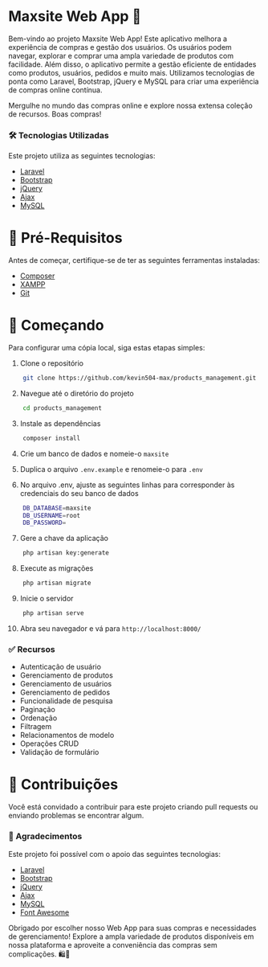 # Maxsite Web App 🛒

Bem-vindo ao projeto Maxsite Web App! Este aplicativo melhora a experiência de compras e gestão dos usuários. Os usuários podem navegar, explorar e comprar uma ampla variedade de produtos com facilidade. Além disso, o aplicativo permite a gestão eficiente de entidades como produtos, usuários, pedidos e muito mais. Utilizamos tecnologias de ponta como Laravel, Bootstrap, jQuery e MySQL para criar uma experiência de compras online contínua.

Mergulhe no mundo das compras online e explore nossa extensa coleção de recursos. Boas compras!

### 🛠 Tecnologias Utilizadas
Este projeto utiliza as seguintes tecnologias:

* [Laravel](https://laravel.com/)
* [Bootstrap](https://getbootstrap.com/)
* [jQuery](https://jquery.com/)
* [Ajax](https://developer.mozilla.org/en-US/docs/Web/Guide/AJAX)
* [MySQL](https://www.mysql.com/)

# 📌 Pré-Requisitos
Antes de começar, certifique-se de ter as seguintes ferramentas instaladas:

* [Composer](https://getcomposer.org/)
* [XAMPP](https://www.apachefriends.org/index.html)
* [Git](https://git-scm.com/)

# 🚀 Começando
Para configurar uma cópia local, siga estas etapas simples:

1. Clone o repositório
```bash
    git clone https://github.com/kevin504-max/products_management.git

```
2. Navegue até o diretório do projeto
```bash
    cd products_management
```

3. Instale as dependências
```bash
    composer install
```

4. Crie um banco de dados e nomeie-o `maxsite`

5. Duplica o arquivo `.env.example` e renomeie-o para `.env`

6. No arquivo .env, ajuste as seguintes linhas para corresponder às credenciais do seu banco de dados
```bash
    DB_DATABASE=maxsite
    DB_USERNAME=root
    DB_PASSWORD=
```

7. Gere a chave da aplicação
```bash
    php artisan key:generate
```

8. Execute as migrações
```bash
    php artisan migrate
```

9. Inicie o servidor
```bash
    php artisan serve
```

10. Abra seu navegador e vá para `http://localhost:8000/`

### ✅ Recursos
* Autenticação de usuário
* Gerenciamento de produtos
* Gerenciamento de usuários
* Gerenciamento de pedidos
* Funcionalidade de pesquisa
* Paginação
* Ordenação
* Filtragem
* Relacionamentos de modelo
* Operações CRUD
* Validação de formulário

# 🤝 Contribuições
Você está convidado a contribuir para este projeto criando pull requests ou enviando problemas se encontrar algum.

### 🧠 Agradecimentos
Este projeto foi possível com o apoio das seguintes tecnologias:

* [Laravel](https://laravel.com/)
* [Bootstrap](https://getbootstrap.com/)
* [jQuery](https://jquery.com/)
* [Ajax](https://developer.mozilla.org/en-US/docs/Web/Guide/AJAX)
* [MySQL](https://www.mysql.com/)
* [Font Awesome](https://fontawesome.com/)

Obrigado por escolher nosso Web App para suas compras e necessidades de gerenciamento! Explore a ampla variedade de produtos disponíveis em nossa plataforma e aproveite a conveniência das compras sem complicações. 🛍️🛒
